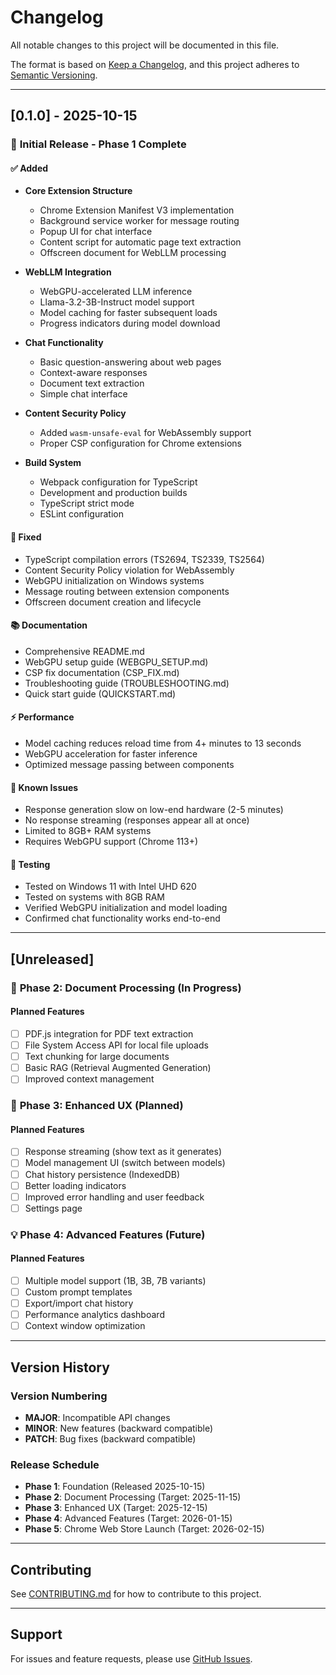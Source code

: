 # Changelog

All notable changes to this project will be documented in this file.

The format is based on [Keep a Changelog](https://keepachangelog.com/en/1.0.0/),
and this project adheres to [Semantic Versioning](https://semver.org/spec/v2.0.0.html).

---

## [0.1.0] - 2025-10-15

### 🎉 **Initial Release - Phase 1 Complete**

#### ✅ Added
- **Core Extension Structure**
  - Chrome Extension Manifest V3 implementation
  - Background service worker for message routing
  - Popup UI for chat interface
  - Content script for automatic page text extraction
  - Offscreen document for WebLLM processing

- **WebLLM Integration**
  - WebGPU-accelerated LLM inference
  - Llama-3.2-3B-Instruct model support
  - Model caching for faster subsequent loads
  - Progress indicators during model download

- **Chat Functionality**
  - Basic question-answering about web pages
  - Context-aware responses
  - Document text extraction
  - Simple chat interface

- **Content Security Policy**
  - Added `wasm-unsafe-eval` for WebAssembly support
  - Proper CSP configuration for Chrome extensions

- **Build System**
  - Webpack configuration for TypeScript
  - Development and production builds
  - TypeScript strict mode
  - ESLint configuration

#### 🔧 Fixed
- TypeScript compilation errors (TS2694, TS2339, TS2564)
- Content Security Policy violation for WebAssembly
- WebGPU initialization on Windows systems
- Message routing between extension components
- Offscreen document creation and lifecycle

#### 📚 Documentation
- Comprehensive README.md
- WebGPU setup guide (WEBGPU_SETUP.md)
- CSP fix documentation (CSP_FIX.md)
- Troubleshooting guide (TROUBLESHOOTING.md)
- Quick start guide (QUICKSTART.md)

#### ⚡ Performance
- Model caching reduces reload time from 4+ minutes to 13 seconds
- WebGPU acceleration for faster inference
- Optimized message passing between components

#### 🐛 Known Issues
- Response generation slow on low-end hardware (2-5 minutes)
- No response streaming (responses appear all at once)
- Limited to 8GB+ RAM systems
- Requires WebGPU support (Chrome 113+)

#### 🎯 Testing
- Tested on Windows 11 with Intel UHD 620
- Tested on systems with 8GB RAM
- Verified WebGPU initialization and model loading
- Confirmed chat functionality works end-to-end

---

## [Unreleased]

### 🚧 **Phase 2: Document Processing** (In Progress)

#### Planned Features
- [ ] PDF.js integration for PDF text extraction
- [ ] File System Access API for local file uploads
- [ ] Text chunking for large documents
- [ ] Basic RAG (Retrieval Augmented Generation)
- [ ] Improved context management

### 🔮 **Phase 3: Enhanced UX** (Planned)

#### Planned Features
- [ ] Response streaming (show text as it generates)
- [ ] Model management UI (switch between models)
- [ ] Chat history persistence (IndexedDB)
- [ ] Better loading indicators
- [ ] Improved error handling and user feedback
- [ ] Settings page

### 💡 **Phase 4: Advanced Features** (Future)

#### Planned Features
- [ ] Multiple model support (1B, 3B, 7B variants)
- [ ] Custom prompt templates
- [ ] Export/import chat history
- [ ] Performance analytics dashboard
- [ ] Context window optimization

---

## Version History

### Version Numbering
- **MAJOR**: Incompatible API changes
- **MINOR**: New features (backward compatible)
- **PATCH**: Bug fixes (backward compatible)

### Release Schedule
- **Phase 1**: Foundation (Released 2025-10-15)
- **Phase 2**: Document Processing (Target: 2025-11-15)
- **Phase 3**: Enhanced UX (Target: 2025-12-15)
- **Phase 4**: Advanced Features (Target: 2026-01-15)
- **Phase 5**: Chrome Web Store Launch (Target: 2026-02-15)

---

## Contributing

See [CONTRIBUTING.md](CONTRIBUTING.md) for how to contribute to this project.

---

## Support

For issues and feature requests, please use [GitHub Issues](../../issues).

